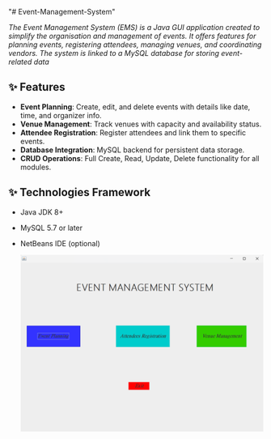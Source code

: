 "# Event-Management-System" 

*The Event Management System (EMS) is a Java GUI application created to simplify the 
organisation and management of events. It offers features for planning events, registering 
attendees, managing venues, and coordinating vendors. The system is linked to a MySQL 
database for storing event-related data* 

## ✨ Features
- **Event Planning**: Create, edit, and delete events with details like date, time, and organizer info.
- **Venue Management**: Track venues with capacity and availability status.
- **Attendee Registration**: Register attendees and link them to specific events.
- **Database Integration**: MySQL backend for persistent data storage.
- **CRUD Operations**: Full Create, Read, Update, Delete functionality for all modules.

## ✨ Technologies Framework
- Java JDK 8+
- MySQL 5.7 or later
- NetBeans IDE (optional)

  ![Main Menu](https://github.com/528hloni/Event-Management-System/blob/main/ems%20images/Main%20Menu.png) 

  

